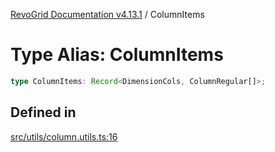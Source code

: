[RevoGrid Documentation v4.13.1](README.md) / ColumnItems

# Type Alias: ColumnItems

```ts
type ColumnItems: Record<DimensionCols, ColumnRegular[]>;
```

## Defined in

[src/utils/column.utils.ts:16](https://github.com/revolist/revogrid/blob/4ebc7221c475d12b7f731e54908af9eefb855c73/src/utils/column.utils.ts#L16)
